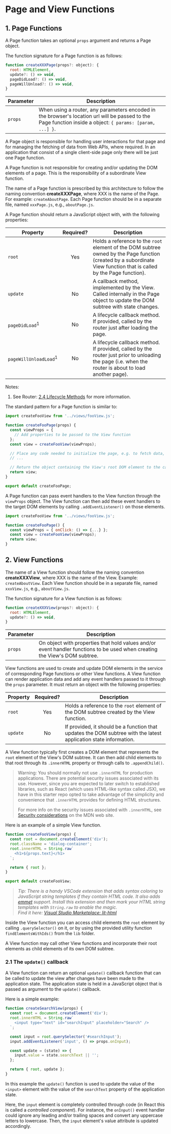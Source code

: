 # Page and View Functions

## 1. Page Functions

A Page function takes an optional `props` argument and returns a Page object.

The function signature for a Page function is as follows:

```js
function createXXXPage(props?: object): {
  root: HTMLElement,
  update?: () => void,
  pageDidLoad?: () => void,
  pageWillUnload?: () => void,
}
```

<!-- prettier-ignore -->
| Parameter | Description |
|-----------|-------------|
| `props` | When using a router, any parameters encoded in the browser's location url will be passed to the Page function inside a object: `{ params: [param, ...] }`. |

A Page object is responsible for handling user interactions for that page and for managing the fetching of data from Web APIs, where required. In an application that consist of a single client-side page only there will be just one Page function.

A Page function is not responsible for creating and/or updating the DOM elements of a page. This is the responsibility of a subordinate View function.

The name of a Page function is prescribed by this architecture to follow the naming convention **createXXXPage**, where XXX is the name of the Page. For example: `createAboutPage`. Each Page function should be in a separate file, named `xxxPage.js`, e.g., `aboutPage.js`.

A Page function should return a JavaScript object with, with the following properties:

<!-- prettier-ignore -->
| Property | Required? | Description |
|----------|:---------:|-------------|
| `root` | Yes | Holds a reference to the `root` element of the DOM subtree owned by the Page function (created by a subordinate View function that is called by the Page function). |
| `update` | No | A callback method, implemented by the View. Called internally in the Page object to update the DOM subtree with state changes.|
| `pageDidLoad`<sup>1</sup> | No | A lifecycle callback method. If provided, called by the router just after loading the page. |
| `pageWillUnloadLoad`<sup>1</sup> | No | A lifecycle callback method. If provided, called by the router just prior to unloading the page (i.e. when the router is about to load another page). |

Notes:

1. See Router: [2.4 Lifecycle Methods](./ROUTER.md#24-lifecycle-methods) for more information.

The standard pattern for a Page function is similar to:

```js
import createFooView from '../views/fooView.js';

function createFooPage(props) {
  const viewProps = {
    // Add properties to be passed to the View function
  };
  const view = createFooView(viewProps);

  // Place any code needed to initialize the page, e.g. to fetch data, here.
  // ...

  // Return the object containing the View's root DOM element to the caller of / the Page function.
  return view;
}

export default createFooPage;
```

A Page function can pass event handlers to the View function through the `viewProps` object. The View function can then add these event handlers to the target DOM elements by calling `.addEventListener()` on those elements.

```js
import createFooView from '../views/fooView.js';

function createFooPage() {
  const viewProps = { onClick: () => {...} };
  const view = createFooView(viewProps);
  return view;
}
```

## 2. View Functions

The name of a View function should follow the naming convention **createXXXView**, where XXX is the name of the View. Example: `createAboutView`. Each View function should be in a separate file, named `xxxView.js`, e.g., `aboutView.js`.

The function signature for a View function is as follows:

```js
function createXXXView(props?: object): {
  root: HTMLElement,
  update?: () => void,
}
```

<!-- prettier-ignore -->
| Parameter | Description |
|-----------|-------------|
| `props`   | On object with properties that hold values and/or event handler functions to be used when creating the View's DOM subtree. |

View functions are used to create and update DOM elements in the service of corresponding Page functions or other View functions. A View function can render application data and add any event handlers passed to it through the `props` parameter. It must return an object with the following properties:

<!-- prettier-ignore -->
| Property | Required? | Description |
|----------|:---------:|-------------|
| `root` | Yes | Holds a reference to the `root` element of the DOM subtree created by the View function. |
| `update` | No | If provided, it should be a function that updates the DOM subtree with the latest application state information. |

A View function typically first creates a DOM element that represents the `root` element of the View's DOM subtree. It can then add child elements to that root through its `.innerHTML` property or through calls to `.appendChild()`.

> Warning: You should normally not use `.innerHTML` for production applications. There are potential security issues associated with its use. However, since you are expected to later switch to established libraries, such as React (which uses HTML-like syntax called JSX), we have in this starter repo opted to take advantage of the simplicity and convenience that `.innerHTML` provides for defining HTML structures.
>
> For more info on the security issues associated with `.innerHTML`, see [Security considerations](https://developer.mozilla.org/en-US/docs/Web/API/Element/innerHTML#security_considerations) on the MDN web site.

Here is an example of a simple View function.

```js
function createFooView(props) {
  const root = document.createElement('div');
  root.className = 'dialog-container';
  root.innerHTML = String.raw`
    <h1>${props.text}</h1>
  `;

  return { root };
}

export default createFooView;
```

> _Tip: There is a handy VSCode extension that adds syntax coloring to JavaScript string templates if they contain HTML code. It also adds [emmet](https://emmet.io/) support. Install this extension and then mark your HTML string templates with `String.raw` to enable the magic.<br>
> Find it here: [Visual Studio Marketplace: lit-html](https://marketplace.visualstudio.com/items?itemName=bierner.lit-html)_

Inside the View function you can access child elements the `root` element by calling `.querySelector()` on it, or by using the provided utility function `findElementsWithIds()` from the `lib` folder.

A View function may call other View functions and incorporate their root elements as child elements of its own DOM subtree.

### 2.1 The `update()` callback

A View function can return an optional `update()` callback function that can be called to update the view after changes have been made to the application state. The application state is held in a JavaScript object that is passed as argument to the `update()` callback.

Here is a simple example:

```js
function createSearchView(props) {
  const root = document.createElement('div');
  root.innerHTML = String.raw`
    <input type="text" id="searchInput" placeholder="Search" />
  `;

  const input = root.querySelector('#searchInput');
  input.addEventListener('input', () => props.onInput);

  const update = (state) => {
    input.value = state.searchText || '';
  };

  return { root, update };
}
```

In this example the `update()` function is used to update the value of the `<input>` element with the value of the `searchText` property of the application state.

Here, the `input` element is completely controlled through code (in React this is called a _controlled component_). For instance, the `onInput()` event handler could ignore any leading and/or trailing spaces and convert any uppercase letters to lowercase. Then, the `input` element's value attribute is updated accordingly.
